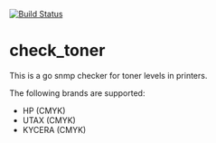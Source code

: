 [![Build Status](https://drone.preeper.org/api/badges/peterp/check_toner/status.svg)](https://drone.preeper.org/peterp/check_toner)
# check_toner

This is a go snmp checker for toner levels in printers.

The following brands are supported:
* HP (CMYK)
* UTAX (CMYK)
* KYCERA (CMYK)
